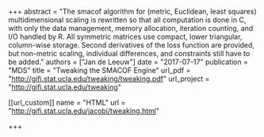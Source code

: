 +++
abstract = "The smacof algorithm for (metric, Euclidean, least squares) multidimensional scaling is rewritten so that all computation is done in C, with only the data management, memory allocation, iteration counting, and I/O handled by R. All symmetric matrices use compact, lower triangular, column-wise storage. Second derivatives of the loss function are provided, but non-metric scaling, individual differences, and constraints still have to be added."
authors = ["Jan de Leeuw"]
date = "2017-07-17"
publication = "MDS"
title = "Tweaking the SMACOF Engine"
url_pdf = "http://gifi.stat.ucla.edu/tweaking/tweaking.pdf"
url_project = "http://gifi.stat.ucla.edu/tweaking"


[[url_custom]]
name = "HTML"
url = "http://gifi.stat.ucla.edu/jacobi/tweaking.html"

+++

